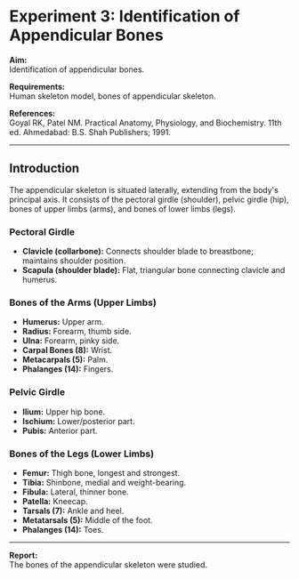 # Experiment 3: Identification of Appendicular Bones

**Aim:**  
Identification of appendicular bones.

**Requirements:**  
Human skeleton model, bones of appendicular skeleton.

**References:**  
Goyal RK, Patel NM. Practical Anatomy, Physiology, and Biochemistry. 11th ed. Ahmedabad: B.S. Shah Publishers; 1991.

---

## Introduction

The appendicular skeleton is situated laterally, extending from the body's principal axis. It consists of the pectoral girdle (shoulder), pelvic girdle (hip), bones of upper limbs (arms), and bones of lower limbs (legs).

### Pectoral Girdle
- **Clavicle (collarbone):** Connects shoulder blade to breastbone; maintains shoulder position.
- **Scapula (shoulder blade):** Flat, triangular bone connecting clavicle and humerus.

### Bones of the Arms (Upper Limbs)
- **Humerus:** Upper arm.
- **Radius:** Forearm, thumb side.
- **Ulna:** Forearm, pinky side.
- **Carpal Bones (8):** Wrist.
- **Metacarpals (5):** Palm.
- **Phalanges (14):** Fingers.

### Pelvic Girdle
- **Ilium:** Upper hip bone.
- **Ischium:** Lower/posterior part.
- **Pubis:** Anterior part.

### Bones of the Legs (Lower Limbs)
- **Femur:** Thigh bone, longest and strongest.
- **Tibia:** Shinbone, medial and weight-bearing.
- **Fibula:** Lateral, thinner bone.
- **Patella:** Kneecap.
- **Tarsals (7):** Ankle and heel.
- **Metatarsals (5):** Middle of the foot.
- **Phalanges (14):** Toes.

---

**Report:**  
The bones of the appendicular skeleton were studied.